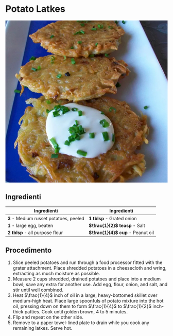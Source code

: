 # Potato Latkes

![](../../img/Potato-Latkes.webp)

## Ingredienti

| Ingredienti                  | Ingredienti             |
| ---------------------------- | ----------------------- |
| **3** - Medium russet potatoes, peeled | **1 tblsp** - Grated onion |
| **1** - large egg, beaten | **$\frac{1}{2}$ teasp** - Salt |
| **2 tblsp** - all purpose flour | **$\frac{1}{4}$ cup** - Peanut oil |

## Procedimento

1. Slice peeled potatoes and run through a food processor fitted with the grater attachment. Place shredded potatoes in a cheesecloth and wring, extracting as much moisture as possible.
1. Measure 2 cups shredded, drained potatoes and place into a medium bowl; save any extra for another use. Add egg, flour, onion, and salt, and stir until well combined.
2. Heat $\frac{1}{4}$ inch of oil in a large, heavy-bottomed skillet over medium-high heat. Place large spoonfuls of potato mixture into the hot oil, pressing down on them to form $\frac{1}{4}$ to $\frac{1}{2}$ inch-thick patties. Cook until golden brown, 4 to 5 minutes. 
3. Flip and repeat on the other side.
4. Remove to a paper towel-lined plate to drain while you cook any remaining latkes. Serve hot.
